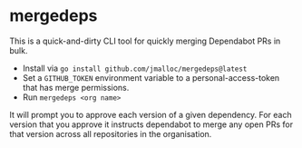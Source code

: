 # mergedeps

This is a quick-and-dirty CLI tool for quickly merging Dependabot PRs in bulk.

- Install via `go install github.com/jmalloc/mergedeps@latest`
- Set a `GITHUB_TOKEN` environment variable to a personal-access-token that has merge permissions.
- Run `mergedeps <org name>`

It will prompt you to approve each version of a given dependency. For each
version that you approve it instructs dependabot to merge any open PRs for that
version across all repositories in the organisation.
